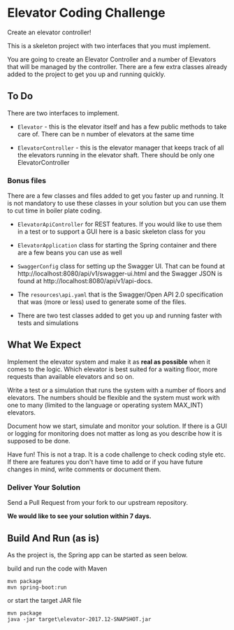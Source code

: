 # Elevator Coding Challenge

Create an elevator controller!

This is a skeleton project with two interfaces that you must implement.

You are going to create an Elevator Controller and a number of Elevators that will be managed by the controller. 
There are a few extra classes already added to the project to get you up and running quickly.

## To Do

There are two interfaces to implement.

 * `Elevator` - this is the elevator itself and has a few public methods to take care of. There can be n number of elevators at the same time

 * `ElevatorController` - this is the elevator manager that keeps track of all the elevators running in the elevator shaft. There should be only one ElevatorController

### Bonus files

There are a few classes and files added to get you faster up and running. It is not mandatory to use these classes in 
your solution but you can use them to cut time in boiler plate coding.

 * `ElevatorApiController` for REST features. If you would like to use them in a test or to support a GUI here is a basic skeleton class for you

 * `ElevatorApplication` class for starting the Spring container and there are a few beans you can use as well
 
 * `SwaggerConfig` class for setting up the Swagger UI. That can be found at http://localhost:8080/api/v1/swagger-ui.html
 and the Swagger JSON is found at  http://localhost:8080/api/v1/api-docs.
 
 * The `resources\api.yaml` that is the Swagger/Open API 2.0 specification that was (more or less) used to generate some of the files.
 
 * There are two test classes added to get you up and running faster with tests and simulations

## What We Expect

Implement the elevator system and make it as __real as possible__ when it comes to the logic. Which elevator is best 
suited for a waiting floor, more requests than available elevators and so on.

Write a test or a simulation that runs the system with a number of floors and elevators. The numbers should be flexible 
and the system must work with one to many (limited to the language or operating system MAX_INT) elevators.

Document how we start, simulate and monitor your solution. If there is a GUI or logging for monitoring does not matter 
as long as you describe how it is supposed to be done.

Have fun! This is not a trap. It is a code challenge to check coding style etc. If there are features you don't have 
time to add or if you have future changes in mind, write comments or document them.

### Deliver Your Solution

Send a Pull Request from your fork to our upstream repository.

__We would like to see your solution within 7 days.__
 
## Build And Run (as is)

As the project is, the Spring app can be started as seen below.

build and run the code with Maven

    mvn package
    mvn spring-boot:run

or start the target JAR file 

    mvn package
    java -jar target\elevator-2017.12-SNAPSHOT.jar



